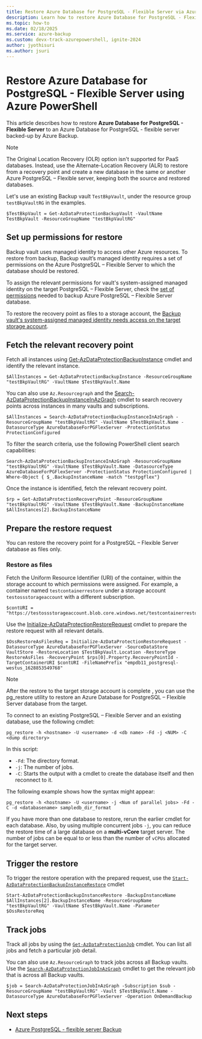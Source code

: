 ```yaml
---
title: Restore Azure Database for PostgreSQL - Flexible Server via Azure PowerShell
description: Learn how to restore Azure Database for PostgreSQL - Flexible Server using Azure PowerShell.
ms.topic: how-to
ms.date: 02/18/2025
ms.service: azure-backup
ms.custom: devx-track-azurepowershell, ignite-2024
author: jyothisuri
ms.author: jsuri
---
```


# Restore Azure Database for PostgreSQL - Flexible Server using Azure PowerShell

This article describes how to restore **Azure Database for PostgreSQL - Flexible Server** to an Azure Database for PostgreSQL - flexible server backed-up by Azure Backup.

>[!Note]
>The Original Location Recovery (OLR) option isn't supported for PaaS databases. Instead, use the Alternate-Location Recovery (ALR) to restore from a recovery point and create a new database in the same or another Azure PostgreSQL – Flexible server, keeping both the source and restored databases.

Let's use an existing Backup vault `TestBkpVault`, under the resource group `testBkpVaultRG` in the examples.

```azurepowershell-interactive
$TestBkpVault = Get-AzDataProtectionBackupVault -VaultName TestBkpVault -ResourceGroupName "testBkpVaultRG"
```

## Set up permissions for restore

Backup vault uses managed identity to access other Azure resources. To restore from backup, Backup vault’s managed identity requires a set of permissions on the Azure PostgreSQL – Flexible Server to which the database should be restored.

To assign the relevant permissions for vault's system-assigned managed identity on the target PostgreSQL – Flexible Server, check the [set of permissions](/backup-azure-database-postgresql-overview.md#set-of-permissions-needed-for-azure-postgresql-database-restore) needed to backup Azure PostgreSQL – Flexible Server database.

To restore the recovery point as files to a storage account, the [Backup vault's system-assigned managed identity needs access on the target storage account](./restore-azure-database-postgresql.md#restore-permissions-on-the-target-storage-account).

## Fetch the relevant recovery point

Fetch all instances using [Get-AzDataProtectionBackupInstance](/powershell/module/az.dataprotection/get-azdataprotectionbackupinstance) cmdlet and identify the relevant instance.

```azurepowershell-interactive
$AllInstances = Get-AzDataProtectionBackupInstance -ResourceGroupName "testBkpVaultRG" -VaultName $TestBkpVault.Name

```

You can also use `Az.Resourcegraph` and the [Search-AzDataProtectionBackupInstanceInAzGraph](/powershell/module/az.dataprotection/search-azdataprotectionbackupinstanceinazgraph) cmdlet to search recovery points across instances in many vaults and subscriptions.

```azurepowershell-interactive
$AllInstances = Search-AzDataProtectionBackupInstanceInAzGraph -ResourceGroupName "testBkpVaultRG" -VaultName $TestBkpVault.Name -DatasourceType AzureDatabaseForPGFlexServer -ProtectionStatus ProtectionConfigured
```

To filter the search criteria, use the following PowerShell client search capabilities:

```azurepowershell-interactive
Search-AzDataProtectionBackupInstanceInAzGraph -ResourceGroupName "testBkpVaultRG" -VaultName $TestBkpVault.Name -DatasourceType AzureDatabaseForPGFlexServer -ProtectionStatus ProtectionConfigured | Where-Object { $_.BackupInstanceName -match "testpgflex"}
```

Once the instance is identified, fetch the relevant recovery point.

```azurepowershell-interactive
$rp = Get-AzDataProtectionRecoveryPoint -ResourceGroupName "testBkpVaultRG" -VaultName $TestBkpVault.Name -BackupInstanceName $AllInstances[2].BackupInstanceName
```

## Prepare the restore request

You can restore the recovery point for a PostgreSQL – Flexible Server database as files only.

### Restore as files

Fetch the Uniform Resource Identifier (URI) of the container, within the storage account to which permissions were assigned. For example, a container named `testcontainerrestore` under a storage account `testossstorageaccount` with a different subscription.

```azurepowershell-interactive
$contURI = "https://testossstorageaccount.blob.core.windows.net/testcontainerrestore"
```

Use the [Initialize-AzDataProtectionRestoreRequest](/powershell/module/az.dataprotection/initialize-azdataprotectionrestorerequest) cmdlet to prepare the restore request with all relevant details.

```azurepowershell-interactive
$OssRestoreAsFilesReq = Initialize-AzDataProtectionRestoreRequest -DatasourceType AzureDatabaseForPGFlexServer -SourceDataStore VaultStore -RestoreLocation $TestBkpVault.Location -RestoreType RestoreAsFiles -RecoveryPoint $rps[0].Property.RecoveryPointId -TargetContainerURI $contURI -FileNamePrefix "empdb11_postgresql-westus_1628853549768"
```

>[!Note]
>After the restore to the target storage account is complete , you can use the pg_restore utility to restore an Azure Database for PostgreSQL – Flexible Server database from the target.

To connect to an existing PostgreSQL – Flexible Server and an existing database, use the following cmdlet:

```azurepowershell-interactive
pg_restore -h <hostname> -U <username> -d <db name> -Fd -j <NUM> -C <dump directory>
```

In this script:

- `-Fd`: The directory format.
- `-j`: The number of jobs.
- `-C`: Starts the output with a cmdlet to create the database itself and then reconnect to it.

The following example shows how the syntax might appear:

```azurepowershell-interactive
pg_restore -h <hostname> -U <username> -j <Num of parallel jobs> -Fd -C -d <databasename> sampledb_dir_format
```

If you have more than one database to restore, rerun the earlier cmdlet for each database.
Also, by using multiple concurrent jobs `-j`, you can reduce the restore time of a large database on a **multi-vCore** target server. The number of jobs can be equal to or less than the number of `vCPUs` allocated for the target server.

## Trigger the restore

To trigger the restore operation with the prepared request, use the [`Start-AzDataProtectionBackupInstanceRestore`](/powershell/module/az.dataprotection/start-azdataprotectionbackupinstancerestore) cmdlet 

```azurepowershell-interactive
Start-AzDataProtectionBackupInstanceRestore -BackupInstanceName $AllInstances[2].BackupInstanceName -ResourceGroupName "testBkpVaultRG" -VaultName $TestBkpVault.Name -Parameter $OssRestoreReq
```

## Track jobs

Track all jobs by using the [`Get-AzDataProtectionJob`](/powershell/module/az.dataprotection/get-azdataprotectionjob) cmdlet. You can list all jobs and fetch a particular job detail.

You can also use `Az.ResourceGraph` to track jobs across all Backup vaults. Use the [`Search-AzDataProtectionJobInAzGraph`](/powershell/module/az.dataprotection/search-azdataprotectionjobinazgraph) cmdlet to get the relevant job that is across all Backup vaults.

```azurepowershell-interactive
$job = Search-AzDataProtectionJobInAzGraph -Subscription $sub -ResourceGroupName "testBkpVaultRG" -Vault $TestBkpVault.Name -DatasourceType AzureDatabaseForPGFlexServer -Operation OnDemandBackup
```

## Next steps

- [Azure PostgreSQL - flexible server Backup](backup-azure-database-postgresql-flex-overview.md)

